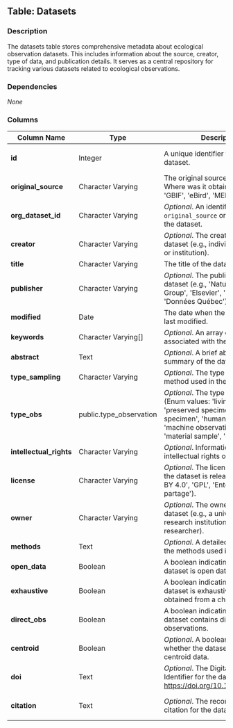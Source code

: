 ## Table: Datasets

### Description

The datasets table stores comprehensive metadata about ecological observation datasets. This includes information about the source, creator, type of data, and publication details. It serves as a central repository for tracking various datasets related to ecological observations.

### Dependencies

*None*

### Columns

| **Column Name**     | **Type**                  | **Description**                                                                                       | **Constraints**       |
|---------------------|---------------------------|-------------------------------------------------------------------------------------------------------|-----------------------|
| **id**              | Integer                   | A unique identifier for each dataset.                                                                 | Primary key, Not Null |
| **original_source** | Character Varying         | The original source of the dataset. Where was it obtained from (e.g., 'GBIF', 'eBird', 'MELCCFP').    | Not Null              |
| **org_dataset_id**  | Character Varying         | *Optional*. An identifier used by the `original_source` or `publisher` for the dataset.               | -                     |
| **creator**         | Character Varying         | *Optional*. The creator of the dataset (e.g., individual researcher or institution).                  | -                     |
| **title**           | Character Varying         | The title of the dataset.                                                                             | Not Null              |
| **publisher**       | Character Varying         | *Optional*. The publisher of the dataset (e.g., 'Nature Publishing Group', 'Elsevier', 'GBIF', 'Données Québec'). | -                     |
| **modified**        | Date                      | The date when the dataset was last modified.                                                          | Not Null              |
| **keywords**        | Character Varying[]       | *Optional*. An array of keywords associated with the dataset.                                         | -                     |
| **abstract**        | Text                      | *Optional*. A brief abstract or summary of the dataset.                                               | -                     |
| **type_sampling**   | Character Varying         | *Optional*. The type of sampling method used in the dataset.                                          | -                     |
| **type_obs**        | public.type_observation   | *Optional*. The type of observation (Enum values: 'living specimen', 'preserved specimen', 'fossil specimen', 'human observation', 'machine observation', 'literature', 'material sample', 'others'). | - |
| **intellectual_rights** | Character Varying     | *Optional*. Information about the intellectual rights of the dataset.                                 | -                     |
| **license**         | Character Varying         | *Optional*. The license under which the dataset is released (e.g., 'CC BY 4.0', 'GPL', 'Entente de partage').     | -                     |
| **owner**           | Character Varying         | *Optional*. The owner of the dataset (e.g., a university, research institution, or individual researcher).        | -                     |
| **methods**         | Text                      | *Optional*. A detailed description of the methods used in the dataset.                                | -                     |
| **open_data**       | Boolean                   | A boolean indicating whether the dataset is open data.                                                | Not Null              |
| **exhaustive**      | Boolean                   | A boolean indicating whether the dataset is exhaustive, meaning obtained from a checklist survey.     | Not Null              |
| **direct_obs**      | Boolean                   | A boolean indicating whether the dataset contains direct observations.                                | Not Null              |
| **centroid**        | Boolean                   | *Optional*. A boolean indicating whether the dataset contains centroid data.                          | Default: False        |
| **doi**             | Text                      | *Optional*. The Digital Object Identifier for the dataset. (e.g. https://doi.org/10.15468/ykxm8x)     | Default: Empty String |
| **citation**        | Text                      | *Optional*. The recommended citation for the dataset.                                                 | Default: Empty String |